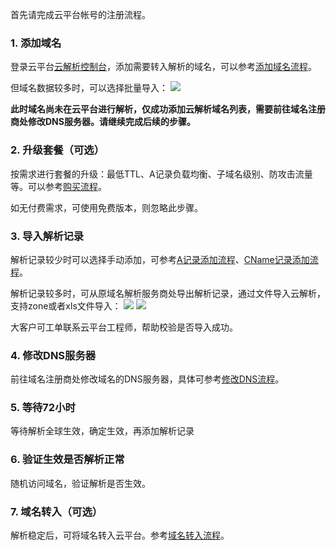 首先请完成云平台帐号的注册流程。

### 1.	添加域名
登录云平台[云解析控制台](http://console.tce.fsphere.cn/cns/domains)，添加需要转入解析的域名，可以参考[添加域名流程](http://tce.fsphere.cn/document/product/302/3446)。

但域名数据较多时，可以选择批量导入：
![](https://mc.qcloudimg.com/static/img/3b1f39bde15ff9a88c503203cc9679da/1.png)

**此时域名尚未在云平台进行解析，仅成功添加云解析域名列表，需要前往域名注册商处修改DNS服务器。请继续完成后续的步骤。**

### 2.	升级套餐（可选）

按需求进行套餐的升级：最低TTL、A记录负载均衡、子域名级别、防攻击流量等。可以参考[购买流程](http://tce.fsphere.cn/document/product/302/7808)。

如无付费需求，可使用免费版本，则忽略此步骤。

### 3.	导入解析记录

解析记录较少时可以选择手动添加，可参考[A记录添加流程](http://tce.fsphere.cn/document/product/302/3449)、[CName记录添加流程](http://tce.fsphere.cn/document/product/302/3450)。

解析记录较多时，可从原域名解析服务商处导出解析记录，通过文件导入云解析，支持zone或者xls文件导入：
![](https://mc.qcloudimg.com/static/img/9d1a77d09ad829bae81bf3db8fd8ca5a/2.png)
![](https://mc.qcloudimg.com/static/img/d2eb8f2a076ac190477d79c4d9dcea8c/3.png)

大客户可工单联系云平台工程师，帮助校验是否导入成功。

### 4.	修改DNS服务器

前往域名注册商处修改域名的DNS服务器，具体可参考[修改DNS流程](http://tce.fsphere.cn/document/product/302/5518)。

### 5.	等待72小时

等待解析全球生效，确定生效，再添加解析记录

### 6.	验证生效是否解析正常

随机访问域名，验证解析是否生效。

### 7.	域名转入（可选）

解析稳定后，可将域名转入云平台。参考[域名转入流程](http://tce.fsphere.cn/document/product/242/3645)。
